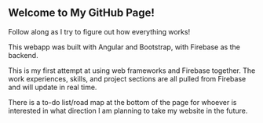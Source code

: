 ## Welcome to My GitHub Page!
Follow along as I try to figure out how everything works!

This webapp was built with Angular and Bootstrap, with Firebase as the backend.

This is my first attempt at using web frameworks and Firebase together. The work experiences, skills, and project sections are all pulled from Firebase and will update in real time. 

There is a to-do list/road map at the bottom of the page for whoever is interested in what direction I am planning to take my website in the future.
